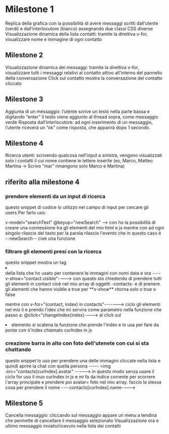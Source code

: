 # Milestone 1
Replica della grafica con la possibilità di avere messaggi scritti dall’utente (verdi) e dall’interlocutore (bianco) assegnando due classi CSS diverse
Visualizzazione dinamica della lista contatti: tramite la direttiva v-for, visualizzare nome e immagine di ogni contatto

## Milestone 2
Visualizzazione dinamica dei messaggi: tramite la direttiva v-for, visualizzare tutti i messaggi relativi al contatto attivo all’interno del pannello della conversazione
Click sul contatto mostra la conversazione del contatto cliccato

## Milestone 3
Aggiunta di un messaggio: l’utente scrive un testo nella parte bassa e digitando “enter” il testo viene aggiunto al thread sopra, come messaggio verde
Risposta dall’interlocutore: ad ogni inserimento di un messaggio, l’utente riceverà un “ok” come risposta, che apparirà dopo 1 secondo.

## Milestone 4
Ricerca utenti: scrivendo qualcosa nell’input a sinistra, vengono visualizzati solo i contatti il cui nome contiene le lettere inserite (es, Marco, Matteo Martina -> Scrivo “mar” rimangono solo Marco e Martina)

## riferito alla milestone 4

### prendere elementi da un input di ricerca
 <!-- <input type="text" placeholder="Cerca o inizia una nuova chat" 
name="search" class="serch-in" v-model="searchText" @keyup="newSearch"> -->   questo snippet di codice lo utilizzo nel campo di input per cercare gli users.Per farlo uso:
 v-model="searchText" @keyup="newSearch" --> con <!--v-model:--> ho la possibilità di creare una connessione tra gli elementi del mio html e js  mentre con <!--@keyup="newSearch"--> ad ogni singolo rilascio del tasto per la parola rilascio l'evento che in questo caso è --newSearch-- cioè una funzione 

### filtrare gli elementi presi con la ricerca 

 <!-- <li v-show="contact.visible" v-for="(contact, index) in contacts" class="list" @click="changeIndex(index)"> -->  questo snippet mostra un tag <li></li> della  lista che ho usato per contenere le immagini con nomi data e ora  ----v-show="contact.visible"----> con questo sto chiedendo di prendere tutti gli elementi in contact cioè nel mio array di oggetti -contacts- e di prenere gli alementi che hanno visible a true per **v-show** ritorna solo o true o false 
mentre con  v-for="(contact, index) in contacts"-------> ciclo gli elementi nel mio li e prendo l'idex che mi servira come parametro nella funzione che passo a:
@click="changeIndex(index)----> al click sul <li> elemento si scatena la funzione che prende l'index e lo usa per fare da ponte con ò'index chiamato curIndex in js

### creazione barra in alto con foto dell'utenete con cui si sta chattando

 <!-- <div class="user-img">
    <img :src="contacts[curIndex].avatar" alt="friend.img" class="friend-img" >
    <p class="name-friend visibility-friend-container">{{ contacts[curIndex].name }}</p>
</div> -->

questo snippet lo uso per prendere una delle immagini cliccate nella lista e quindi aprire la chat con quella persona ----- <img :src="contacts[curIndex].avatar" -----> in questo modo senza usare il ciclo for uso il muo curIndex in js e mi fa da indice corrente per scorrere l'array principale e prendere poi avatar= foto
nel mio array.
faccio la stessa cosa per prendere il nome ----contacts[curIndex].name---->

## Milestone 5 
Cancella messaggio: cliccando sul messaggio appare un menu a tendina che permette di cancellare il messaggio selezionato Visualizzazione ora e ultimo messaggio inviato/ricevuto nella lista dei contatti 
